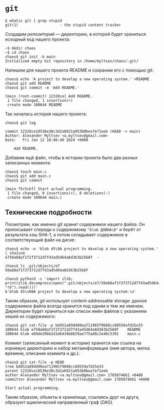 # `git`

```
$ whatis git | grep stupid
git(1)                   - the stupid content tracker
```

Создадим *репозиторий* — директорию, в которой будет храниться исходный код нашего проекта:
```shell
~$ mkdir chaos
~$ cd chaos
chaos$ git init -b main
Initialized empty Git repository in /home/myltsev/chaos/.git/
```

Напишем для нашего проекта README и сохраним его с помощью git:
```
chaos$ echo 'A project to develop a new operating system.' >README
chaos$ git add README
chaos$ git commit -m 'Add README.'

[main (root-commit) 12328ce] Add README.
 1 file changed, 1 insertion(+)
 create mode 100644 README
```

Так началась история нашего проекта:
```
chaos$ git log

commit 12328ce18536e38c3d2a6921a953b0bea7ef1eeb (HEAD -> main)
Author: Alexander Myltsev <a.myltsev@gmail.com>
Date:   Fri Jan 12 18:46:40 2024 +0400

    Add README.
```

Добавим ещё файл, чтобы в истории проекта было два разных записанных момента:
```
chaos$ touch main.c
chaos$ git add main.c
chaos$ git commit

[main f5c5cbf] Start actual programming.
 1 file changed, 0 insertions(+), 0 deletions(-)
 create mode 100644 main.c
```

## Технические подробности
Посмотрим, как именно git хранит содержимое нашего файла. Он приписывает спереди к содержимому `"blob ДЛИНА\0"` и берёт от результата хэш SHA-1, а потом складывает содержимое в соответствующий файл на диске:
```
chaos$ echo -e 'blob 45\0A project to develop a new operating system.' | sha1sum
e750a68af1f2f3712d7f43ad5d64a8d363b2568f  -

chaos$ ls .git/objects/e7
50a68af1f2f3712d7f43ad5d64a8d363b2568f

chaos$ python3 -c 'import zlib; print(zlib.decompress(open(".git/objects/e7/50a68af1f2f3712d7f43ad5d64a8d363b2568f", "rb").read()))'
b'blob 45\x00A project to develop a new operating system.\n'
```

Таким образом, git использует content-addressable storage: данное содержимое файла всегда хранится
под одним и тем же именем. Директория будет храниться как список имён файлов с указанием хешей
их содержимого:

```
chaos$ git cat-file -p bd452a89d490ea711965f9688cc60559afd25e33
100644 blob e750a68af1f2f3712d7f43ad5d64a8d363b2568f    README
100644 blob e69de29bb2d1d6434b8b29ae775ad8c2e48c5391    main.c
```

Коммит (записанный момент в истории) хранится как ссылка на корневую директорию
и набор метаинформации (имя автора, метка времени, описание коммита и др.):
```
chaos$ git cat-file -p HEAD
tree bd452a89d490ea711965f9688cc60559afd25e33
parent 12328ce18536e38c3d2a6921a953b0bea7ef1eeb
author Alexander Myltsev <a.myltsev@gmail.com> 1705074661 +0400
committer Alexander Myltsev <a.myltsev@gmail.com> 1705074661 +0400

Start actual programming.
```

Таким образом, объекты в хранилище, ссылаясь друг на друга,
образуют ациклический направленный граф (DAG).